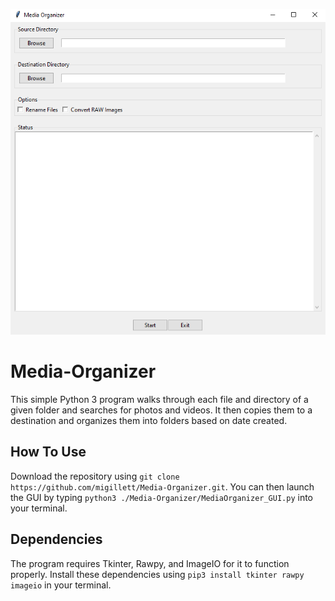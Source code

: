 ![image](https://github.com/migillett/Media-Organizer/blob/main/screenshot_V2.PNG)

# Media-Organizer
This simple Python 3 program walks through each file and directory of a given folder and searches for photos and videos. It then copies them to a destination and organizes them into folders based on date created.

## How To Use
Download the repository using `git clone https://github.com/migillett/Media-Organizer.git`. You can then launch the GUI by typing `python3 ./Media-Organizer/MediaOrganizer_GUI.py` into your terminal.

## Dependencies
The program requires Tkinter, Rawpy, and ImageIO for it to function properly. Install these dependencies using `pip3 install tkinter rawpy imageio` in your terminal.
